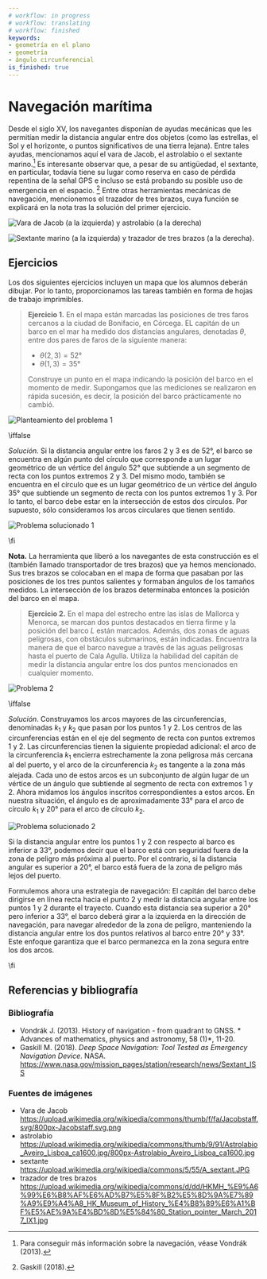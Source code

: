 ```yaml
---
# workflow: in progress
# workflow: translating
# workflow: finished
keywords:
- geometría en el plano
- geometría
- ángulo circunferencial
is_finished: true
---
```


# Navegación marítima

Desde el siglo XV, los navegantes disponían de ayudas mecánicas que les permitían medir la distancia angular entre dos
objetos (como las estrellas, el Sol y el horizonte, o puntos significativos de una tierra lejana).  Entre tales ayudas, mencionamos aquí el
vara de Jacob, el astrolabio o el sextante marino.[^1] Es interesante observar que, a pesar de su antigüedad, el sextante, en particular,
todavía tiene su lugar como reserva en caso de pérdida repentina de la señal GPS
e incluso se está probando su posible uso de emergencia en el espacio.
[^2] Entre otras herramientas mecánicas de navegación, mencionemos el
trazador de tres brazos, cuya función se explicará en la nota tras la
solución del primer ejercicio.

![Vara de Jacob (a la izquierda) y astrolabio (a la derecha)](pic0a.jpg)

![Sextante marino (a la izquierda) y trazador de tres brazos (a la derecha).](pic0b.jpg)

## Ejercicios

Los dos siguientes ejercicios incluyen un mapa que los alumnos deberán
dibujar. Por lo tanto, proporcionamos las tareas también en forma de
hojas de trabajo imprimibles.

> **Ejercicio 1.** En el mapa están marcadas las posiciones de tres faros cercanos a la ciudad de Bonifacio, en Córcega. EL capitán de un barco en el mar ha medido dos distancias angulares, denotadas $\theta$, entre dos pares de faros de la siguiente manera:
>
> * $\theta (2,3) = 52°$
> * $\theta (1,3) = 35°$
>
> Construye un punto en el mapa indicando la posición del barco
> en el momento de medir.
> Supongamos que las mediciones se realizaron en rápida sucesión,
> es decir, la posición del barco prácticamente no cambió.

![Planteamiento del problema 1](pic1.jpg)

\iffalse

*Solución.* Si la distancia angular entre los faros 2 y 3 es de
52°, el barco se encuentra en algún punto del círculo que corresponde a un
lugar geométrico de un vértice del ángulo 52° que subtiende a un segmento de recta con
los puntos extremos 2 y 3.
Del mismo modo, también se encuentra en el círculo que es un lugar geométrico de un
vértice del ángulo 35° que subtiende un segmento de recta con los puntos extremos 1 y
3.  Por lo tanto, el barco debe estar en la intersección de estos dos círculos. 
Por supuesto, sólo consideramos los arcos circulares que tienen sentido.

![Problema solucionado 1](pic2.jpg)

\fi

**Nota.** La herramienta que liberó a los navegantes de esta construcción es el
(también llamado transportador de tres brazos) que ya hemos mencionado. 
Sus tres brazos se colocaban en el mapa de forma que
pasaban por las posiciones de los tres puntos salientes y formaban ángulos
de los tamaños medidos. La intersección de los brazos determinaba entonces
la posición del barco en el mapa.

> **Ejercicio 2.** En el mapa del estrecho entre las islas de
> Mallorca y Menorca, se marcan dos puntos destacados en tierra firme y la
> posición del barco $L$ están marcados. Además,
> dos zonas de aguas peligrosas, con obstáculos submarinos,
>  están indicadas.  Encuentra la manera de que el barco navegue a través de las aguas peligrosas
> hasta el puerto de Cala Agulla.  Utiliza la habilidad del capitán
> de medir la distancia angular entre los dos puntos mencionados en
> cualquier momento.

![Problema 2](pic3.jpg)

\iffalse

*Solución*. Construyamos los arcos mayores de las circunferencias, denominadas
$k_1$ y $k_2$ que pasan por los puntos $1$ y $2$. Los centros de las
circunferencias están en el eje del segmento de recta con puntos extremos $1$ y
$2$. Las circunferencias tienen la siguiente propiedad adicional:
el arco de la circunferencia $k_1$ encierra estrechamente la zona peligrosa más cercana al
del puerto, y el arco de la circunferencia $k_2$ es tangente a la zona más alejada.
Cada uno de estos arcos es un subconjunto de algún lugar de un vértice de un
ángulo que subtiende al segmento de recta con extremos $1$ y $2$. Ahora
midamos los ángulos inscritos correspondientes a estos arcos. En nuestra
situación, el ángulo es de aproximadamente $33°$ para el arco de círculo
$k_1$ y $20°$ para el arco de círculo $k_2$.

![Problema solucionado 2](pic4.jpg)

Si la distancia angular entre los puntos $1$ y $2$ con respecto al
barco es inferior a $33°$, podemos decir que el barco está con seguridad
fuera de la zona de peligro más próxima al puerto. Por el contrario, si la distancia angular 
es superior a $20°$, el barco está fuera de la zona de peligro más lejos
del puerto.

Formulemos ahora una estrategia de navegación: El capitán del
barco debe dirigirse en línea recta hacia el punto $2$ y medir
la distancia angular entre los puntos $1$ y $2$ durante el trayecto.
Cuando esta distancia sea superior a $20°$ pero inferior a
$33°$, el barco deberá girar a la izquierda en la dirección de navegación, para
navegar alrededor de la zona de peligro, manteniendo la distancia angular
entre los dos puntos relativos al barco entre $20°$ y
$33°$. Este enfoque garantiza que el barco permanezca en la zona segura
entre los dos arcos.

\fi

## Referencias y bibliografía

### Bibliografía

* Vondrák J. (2013). History of navigation - from quadrant to GNSS. * Advances
of mathematics, physics and astronomy, 58 (1)*, 11-20.
* Gaskill M. (2018). *Deep Space Navigation: Tool Tested as Emergency
Navigation Device*. NASA.
<https://www.nasa.gov/mission_pages/station/research/news/Sextant_ISS>

### Fuentes de imágenes

- Vara de Jacob 
    <https://upload.wikimedia.org/wikipedia/commons/thumb/f/fa/Jacobstaff.svg/800px-Jacobstaff.svg.png>
- astrolabio  
    <https://upload.wikimedia.org/wikipedia/commons/thumb/9/91/Astrolabio_Aveiro_Lisboa_ca1600.jpg/800px-Astrolabio_Aveiro_Lisboa_ca1600.jpg>
- sextante
    <https://upload.wikimedia.org/wikipedia/commons/5/55/A_sextant.JPG>
- trazador de tres brazos  
    <https://upload.wikimedia.org/wikipedia/commons/d/dd/HKMH_%E9%A6%99%E6%B8%AF%E6%AD%B7%E5%8F%B2%E5%8D%9A%E7%89%A9%E9%A4%A8_HK_Museum_of_History_%E4%B8%89%E6%A1%BF%E5%AE%9A%E4%BD%8D%E5%84%80_Station_pointer_March_2017_IX1.jpg>

[^1]: Para conseguir más información sobre la navegación, véase Vondrák (2013).

[^2]: Gaskill (2018).

